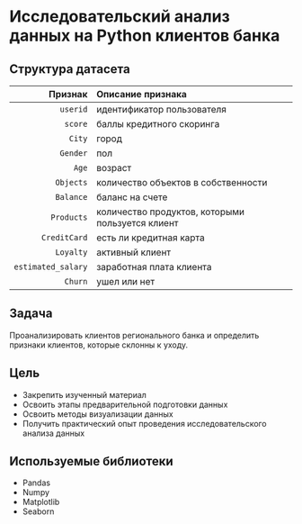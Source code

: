 # Исследовательский анализ данных на Python клиентов банка

## Структура датасета
|Признак|Описание признака|
|---:|:---|
|`userid`|идентификатор пользователя|
|`score`|баллы кредитного скоринга|
|`City`|город|
|`Gender`|пол|
|`Age`|возраст|
|`Objects`|количество объектов в собственности|
|`Balance`|баланс на счете|
|`Products`|количество продуктов, которыми пользуется клиент|
|`CreditCard`|есть ли кредитная карта|
|`Loyalty`|активный клиент|
|`estimated_salary`|заработная плата клиента|
|`Churn`|ушел или нет|


## Задача
Проанализировать клиентов регионального банка и определить признаки клиентов, которые склонны к уходу.

## Цель

*   Закрепить изученный материал
*   Освоить этапы предварительной подготовки данных
*   Освоить методы визуализации данных
*   Получить практический опыт проведения исследовательского анализа данных
  
## Используемые библиотеки

*   Pandas
*   Numpy
*   Matplotlib
*   Seaborn
